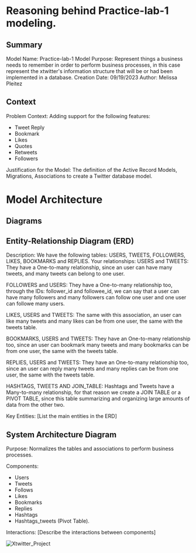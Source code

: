 # Reasoning behind Practice-lab-1 modeling.


## Summary

Model Name: Practice-lab-1
Model Purpose: Represent things a business needs to remember in order to perform business processes, in this case represent the xtwitter's information structure that will be or had been implemented in a database.
Creation Date: 09/19/2023
Author: Melissa Pleitez

## Context

Problem Context: Adding support for the following features:
* Tweet Reply
* Bookmark
* Likes
* Quotes
* Retweets
* Followers
  
Justification for the Model: The definition of the Active Record Models, Migrations, Associations to create a Twitter database model.

# Model Architecture

## Diagrams

## Entity-Relationship Diagram (ERD)

Description: We have the following tables: USERS, TWEETS, FOLLOWERS, LIKES, BOOKMARKS and REPLIES.
Your relationships:
USERS and TWEETS: They have a One-to-many relationship, since an user can have many tweets, and many tweets can belong to one user.

FOLLOWERS and USERS: They have a One-to-many relationship too, through the IDs: follower_id and followee_id, we can say that a user can have many followers and many followers can follow one user and one user can followe many users.
 
LIKES, USERS and TWEETS: The same with this association, an user can like many tweets and many likes can be from one user, the same with the tweets table.

BOOKMARKS, USERS and TWEETS: They have an One-to-many relationship too, since an user can bookmark many tweets and many bookmarks can be from one user, the same with the tweets table.

REPLIES, USERS and TWEETS: They have an One-to-many relationship too, since an user can reply many tweets and many replies can be from one user, the same with the tweets table.

HASHTAGS, TWEETS AND JOIN_TABLE: Hashtags and Tweets have a Many-to-many relationship, for that reason we create a JOIN TABLE or a PIVOT TABLE, since this table summarizing and organizing large amounts of data from the other two.

Key Entities: [List the main entities in the ERD]


## System Architecture Diagram

Purpose: Normalizes the tables and associations to perform business processes.

Components:
* Users
* Tweets
* Follows
* Likes
* Bookmarks
* Replies
* Hashtags
* Hashtags_tweets (Pivot Table).

Interactions: [Describe the interactions between components]


![Xtwitter_Project](https://github.com/MelissaPleitez/Info/assets/92410851/97807db1-8c7b-4e72-9271-329eebf44655)


